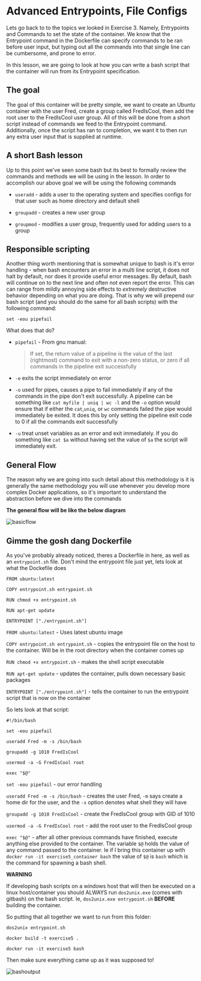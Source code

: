 # Advanced Entrypoints, File Configs

Lets go back to to the topics we looked in Exercise 3. Namely, Entrypoints and Commands to set the state of the container. We know that the Entrypoint command in the Dockerfile can specify commands to be ran before user input, but typing out all the commands into that single line can be cumbersome, and prone to error. 

In this lesson, we are going to look at how you can write a bash script that the container will run from its Entrypoint specification.

## The goal

The goal of this container will be pretty simple, we want to create an Ubuntu container with the user Fred, create a group called FredIsCool, then add the root user to the FredIsCool user group. All of this will be done from a short script instead of commands we feed to the Entrypoint command. Additionally, once the script has ran to completion, we want it to then run any extra user input that is supplied at runtime.

## A short Bash lesson
Up to this point we've seen some bash but its best to formally review the commands and methods we will be using in the lesson. In order to accomplish our above goal we will be using the following commands

* `useradd` - adds a user to the operating system and specifies configs for that user such as home directory and default shell

* `groupadd` - creates a new user group 

* `groupmod` - modifies a user group, frequently used for adding users to a group 

## Responsible scripting
Another thing worth mentioning that is somewhat unique to bash is it's error handling - when bash encounters an error in a multi line script, it does not halt by default, nor does it provide useful error messages. By default, bash will continue on to the next line and often not even report the error. This can can range from mildly annoying side effects to <i>extremely</i> destructive behavior depending on what you are doing. That is why we will prepend our bash script (and you should do the same for all bash scripts) with the following command:

`set -eou pipefail` 

What does that do?

* `pipefail` - From gnu manual:
	> If set, the return value of a pipeline is the value of the last (rightmost) command to exit with a non-zero status, or zero if all commands in the pipeline exit successfully

* `-e` exits the script immediately on error

* `-o` used for pipes, causes a pipe to fail immediately if any of the commands in the pipe don't exit successfully. A pipeline can be something like `cat myfile | uniq | wc -l` and the `-o` option would ensure that if either the `cat`,`uniq`, or `wc` commands failed the pipe would immediately be exited. It does this by only setting the pipeline exit code to 0 if all the commands exit successfully

* `-u` treat unset variables as an error and exit immediately. If you do something like `cat $a` without having set the value of `$a` the script will immediately exit.

## General Flow

The reason why we are going into such detail about this methodology is it is generally the same methodology you will use whenever you develop more complex Docker applications, so it's important to understand the abstraction before we dive into the commands

<b>The general flow will be like the below diagram</b>

![basicflow](../images/basic_flow.png)

## Gimme the gosh dang Dockerfile

As you've probably already noticed, theres a Dockerfile in here, as well as an `entrypoint.sh` file. Don't mind the entrypoint file just yet, lets look at what the Dockefile does

```
FROM ubuntu:latest

COPY entrypoint.sh entrypoint.sh

RUN chmod +x entrypoint.sh

RUN apt-get update 

ENTRYPOINT ["./entrypoint.sh"]
```

`FROM ubuntu:latest` - Uses latest ubuntu image

`COPY entrypoint.sh entrypoint.sh` - copies the entrypoint file on the host to the container. Will be in the root directory when the container comes up 

`RUN chmod +x entrypoint.sh` - makes the shell script executable 

`RUN apt-get update` - updates the container, pulls down necessary basic packages

`ENTRYPOINT ["./entrypoint.sh"]` - tells the container to run the entrypoint script that is now on the container


So lets look at that script:

```
#!/bin/bash

set -eou pipefail

useradd Fred -m -s /bin/bash

groupadd -g 1010 FredIsCool

usermod -a -G FredIsCool root

exec "$@"
```

`set -eou pipefail` - our error handling

`useradd Fred -m -s /bin/bash` - creates the user Fred, `-m` says create a home dir for the user, and the `-s` option denotes what shell they will have 

`groupadd -g 1010 FredIsCool` - create the FredIsCool group with GID of 1010

`usermod -a -G FredIsCool root`  - add the root user to the FredIsCool group

`exec "$@"` - after all other previous commands have finished, execute anything else provided to the container. The variable `$@` holds the value of any command passed to the container. Ie if I bring this container up with `docker run -it exercise5_container bash` the value of `$@` is `bash` which is the command for spawning a bash shell.

<b>WARNING</b>

If developing bash scripts on a windows host that will then be executed on a linux host/container you should ALWAYS run `dos2unix.exe` (comes with gitbash) on the bash script. Ie, `dos2unix.exe entrypoint.sh` <b>BEFORE</b> building the container. 

So putting that all together we want to run from this folder:

```
dos2unix entrypoint.sh

docker build -t exercise5 .

docker run -it exercise5 bash
```

Then make sure everything came up as it was supposed to!

![bashoutput](../images/bash_output.png)
